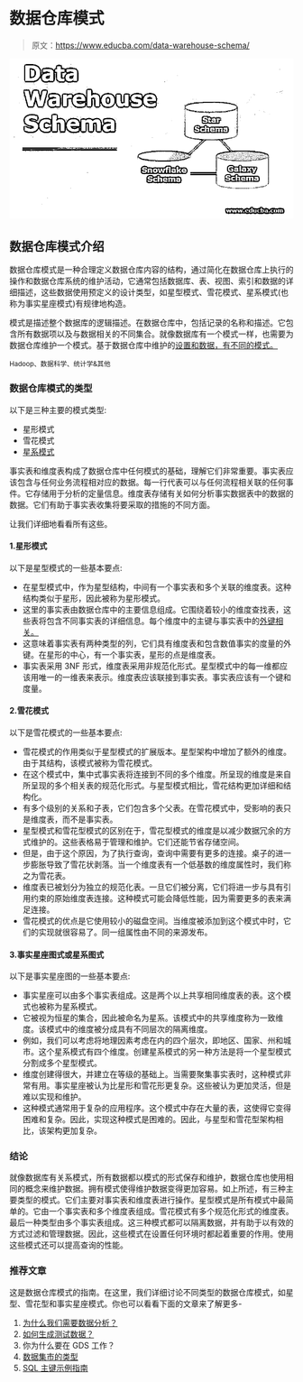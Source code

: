 # 数据仓库模式

> 原文：<https://www.educba.com/data-warehouse-schema/>

![Data-Warehouse-Schema](img/703ea79e25f1d107829476e7dadb9945.png)



## 数据仓库模式介绍

数据仓库模式是一种合理定义数据仓库内容的结构，通过简化在数据仓库上执行的操作和数据仓库系统的维护活动，它通常包括数据库、表、视图、索引和数据的详细描述，这些数据使用预定义的设计类型，如星型模式、雪花模式、星系模式(也称为事实星座模式)有规律地构造。

模式是描述整个数据库的逻辑描述。在数据仓库中，包括记录的名称和描述。它包含所有数据项以及与数据相关的不同集合。就像数据库有一个模式一样，也需要为数据仓库维护一个模式。基于数据仓库中维护的[设置和数据，有不同的模式。](https://www.educba.com/what-is-data-warehouse/)

<small>Hadoop、数据科学、统计学&其他</small>

### 数据仓库模式的类型

以下是三种主要的模式类型:

*   星形模式
*   雪花模式
*   [星系模式](https://www.educba.com/galaxy-schema/)

事实表和维度表构成了数据仓库中任何模式的基础，理解它们非常重要。事实表应该包含与任何业务流程相对应的数据。每一行代表可以与任何流程相关联的任何事件。它存储用于分析的定量信息。维度表存储有关如何分析事实数据表中的数据的数据。它们有助于事实表收集将要采取的措施的不同方面。

让我们详细地看看所有这些。

#### 1.星形模式

以下是星型模式的一些基本要点:

*   在星型模式中，作为星型结构，中间有一个事实表和多个关联的维度表。这种结构类似于星形，因此被称为星形模式。
*   这里的事实表由数据仓库中的主要信息组成。它围绕着较小的维度查找表，这些表将包含不同事实表的详细信息。每个维度中的主键与事实表中的[外键相关。](https://www.educba.com/what-is-fact-table/)
*   这意味着事实表有两种类型的列，它们具有维度表和包含数值事实的度量的外键。在星形的中心，有一个事实表，星形的点是维度表。
*   事实表采用 3NF 形式，维度表采用非规范化形式。星型模式中的每一维都应该用唯一的一维表来表示。维度表应该联接到事实表。事实表应该有一个键和度量。

#### 2.雪花模式

以下是雪花模式的一些基本要点:

*   雪花模式的作用类似于星型模式的扩展版本。星型架构中增加了额外的维度。由于其结构，该模式被称为雪花模式。
*   在这个模式中，集中式事实表将连接到不同的多个维度。所呈现的维度是来自所呈现的多个相关表的规范化形式。与星型模式相比，雪花结构更加详细和结构化。
*   有多个级别的关系和子表，它们包含多个父表。在雪花模式中，受影响的表只是维度表，而不是事实表。
*   星型模式和雪花型模式的区别在于，雪花型模式的维度是以减少数据冗余的方式维护的。这些表格易于管理和维护。它们还能节省存储空间。
*   但是，由于这个原因，为了执行查询，查询中需要有更多的连接。桌子的进一步膨胀导致了雪花状剥落。当一个维度表有一个低基数的维度属性时，我们称之为雪花表。
*   维度表已被划分为独立的规范化表。一旦它们被分离，它们将进一步与具有引用约束的原始维度表连接。这种模式可能会降低性能，因为需要更多的表来满足连接。
*   雪花模式的优点是它使用较小的磁盘空间。当维度被添加到这个模式中时，它们的实现就很容易了。同一组属性由不同的来源发布。

#### 3.事实星座图式或星系图式

以下是事实星座图的一些基本要点:

*   事实星座可以由多个事实表组成。这是两个以上共享相同维度表的表。这个模式也被称为星系模式。
*   它被视为恒星的集合，因此被命名为星系。该模式中的共享维度称为一致维度。该模式中的维度被分成具有不同层次的隔离维度。
*   例如，我们可以考虑将地理因素考虑在内的四个层次，即地区、国家、州和城市。这个星系模式有四个维度。创建星系模式的另一种方法是将一个星型模式分割成多个星型模式。
*   维度创建得很大，并建立在等级的基础上。当需要聚集事实表时，这种模式非常有用。事实星座被认为比星形和雪花形更复杂。这些被认为更加灵活，但是难以实现和维护。
*   这种模式通常用于复杂的应用程序。这个模式中存在大量的表，这使得它变得困难和复杂。因此，实现这种模式是困难的。因此，与星型和雪花型架构相比，该架构更加复杂。

### 结论

就像数据库有关系模式，所有数据都以模式的形式保存和维护，数据仓库也使用相同的概念来维护数据。拥有模式使得维护数据变得更加容易。如上所述，有三种主要类型的模式。它们主要对事实表和维度表进行操作。星型模式是所有模式中最简单的。它由一个事实表和多个维度表组成。雪花模式有多个规范化形式的维度表。最后一种类型由多个事实表组成。这三种模式都可以隔离数据，并有助于以有效的方式过滤和管理数据。因此，这些模式在设置任何环境时都起着重要的作用。使用这些模式还可以提高查询的性能。

### 推荐文章

这是数据仓库模式的指南。在这里，我们详细讨论不同类型的数据仓库模式，如星型、雪花型和事实星座模式。你也可以看看下面的文章来了解更多-

1.  [为什么我们需要数据分析？](https://www.educba.com/what-is-data-analysis/)
2.  [如何生成测试数据？](https://www.educba.com/test-data-generation-rules-advantages/)
3.  你为什么要在 GDS 工作？
4.  [数据集市的类型](https://www.educba.com/what-is-data-mart/)
5.  [SQL 主键示例指南](https://www.educba.com/primary-key-in-sql/)






